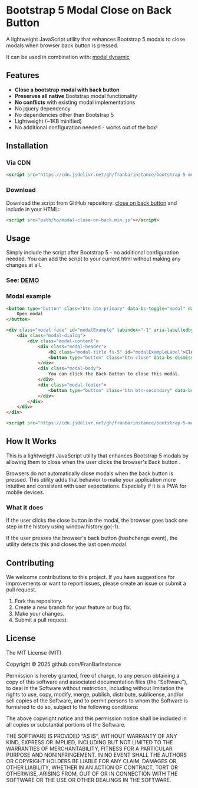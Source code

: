 # Bootstrap 5 Modal Close on Back Button

A lightweight JavaScript utility that enhances Bootstrap 5 modals to close modals when browser back button is pressed.

It can be used in combination with: [modal dynamic](https://github.com/franbarinstance/bootstrap-5-modal-dynamic)

## Features

- **Close a bootstrap modal with back button**
- **Preserves all native** Bootstrap modal functionality
- **No conflicts** with existing modal implementations
- No jquery dependency
- No dependencies other than Bootstrap 5
- Lightweight (~1KB minified)
- No additional configuration needed - works out of the box!

## Installation

### Via CDN

```html
<script src="https://cdn.jsdelivr.net/gh/franbarinstance/bootstrap-5-modal-close-on-back@0.0.1/src/modal-close-on-back.min.js"></script>
```

### Download

Download the script from GitHub repository: [close on back button](https://github.com/franbarinstance/bootstrap-5-modal-close-on-back) and include in your HTML:

```html
<script src="path/to/modal-close-on-back.min.js"></script>
```

## Usage

Simply include the script after Bootstrap 5 - no additional configuration needed. You can add the script to your current html without making any changes at all.

### See: [DEMO](https://franbarinstance.github.io/bootstrap-5-modal-dynamic/example/)

### Modal example

```html
<button type="button" class="btn btn-primary" data-bs-toggle="modal" data-bs-target="#modalExample" >
    Open modal
</button>

<div class="modal fade" id="modalExample" tabindex="-1" aria-labelledby="modalExampleLabel" aria-hidden="true">
    <div class="modal-dialog">
        <div class="modal-content">
            <div class="modal-header">
                <h1 class="modal-title fs-5" id="modalExampleLabel">Close modal on back button</h1>
                <button type="button" class="btn-close" data-bs-dismiss="modal" aria-label="Close"></button>
            </div>
            <div class="modal-body">
                You can click the Back Button to close this modal.
            </div>
            <div class="modal-footer">
                <button type="button" class="btn btn-secondary" data-bs-dismiss="modal">Close</button>
            </div>
        </div>
    </div>
</div>

<script src="https://cdn.jsdelivr.net/gh/franbarinstance/bootstrap-5-modal-close-on-back@0.0.1/src/modal-close-on-back.min.js"></script>
```

## How It Works

This is a lightweight JavaScript utility that enhances Bootstrap 5 modals by allowing them to close when the user clicks the browser's Back button .

Browsers do not automatically close modals when the back button is pressed. This utility adds that behavior to make your application more intuitive and consistent with user expectations. Especially if it is a PWA for mobile devices.

### What it does

If the user clicks the close button in the modal, the browser goes back one step in the history using window.history.go(-1).

If the user presses the browser's back button (hashchange event), the utility detects this and closes the last open modal.

## Contributing

We welcome contributions to this project. If you have suggestions for improvements or want to report issues, please create an issue or submit a pull request.

1. Fork the repository.
2. Create a new branch for your feature or bug fix.
3. Make your changes.
4. Submit a pull request.

## License

The MIT License (MIT)

Copyright © 2025 github.com/FranBarInstance

Permission is hereby granted, free of charge, to any person obtaining a copy of this software and associated documentation files (the “Software”), to deal in the Software without restriction, including without limitation the rights to use, copy, modify, merge, publish, distribute, sublicense, and/or sell copies of the Software, and to permit persons to whom the Software is furnished to do so, subject to the following conditions:

The above copyright notice and this permission notice shall be included in all copies or substantial portions of the Software.

THE SOFTWARE IS PROVIDED “AS IS”, WITHOUT WARRANTY OF ANY KIND, EXPRESS OR IMPLIED, INCLUDING BUT NOT LIMITED TO THE WARRANTIES OF MERCHANTABILITY, FITNESS FOR A PARTICULAR PURPOSE AND NONINFRINGEMENT. IN NO EVENT SHALL THE AUTHORS OR COPYRIGHT HOLDERS BE LIABLE FOR ANY CLAIM, DAMAGES OR OTHER LIABILITY, WHETHER IN AN ACTION OF CONTRACT, TORT OR OTHERWISE, ARISING FROM, OUT OF OR IN CONNECTION WITH THE SOFTWARE OR THE USE OR OTHER DEALINGS IN THE SOFTWARE.
